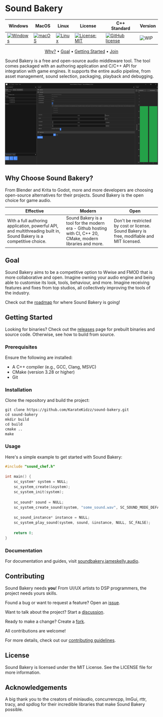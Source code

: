 <h1>Sound Bakery</h1>

| Windows | MacOS | Linux | License | C++<br>Standard | Version |
| ------- | ----- | ----- | ------- | --------------- | ------- |
| [![Windows](https://github.com/KarateKidzz/sound-bakery/actions/workflows/windows.yaml/badge.svg?branch=dev)](https://github.com/KarateKidzz/sound-bakery/actions/workflows/windows.yaml) | [![macOS](https://github.com/KarateKidzz/sound-bakery/actions/workflows/macos.yaml/badge.svg?branch=dev)](https://github.com/KarateKidzz/sound-bakery/actions/workflows/macos.yaml) |[![Linux](https://github.com/KarateKidzz/sound-bakery/actions/workflows/linux.yaml/badge.svg?branch=dev)](https://github.com/KarateKidzz/sound-bakery/actions/workflows/linux.yaml)  | [![License: MIT](https://img.shields.io/badge/License-MIT-blue.svg)](https://opensource.org/licenses/MIT) | [![GitHub license](https://img.shields.io/badge/C%2B%2B-20-blue)](https://en.cppreference.com/w/cpp/compiler_support#cpp20) | ![WIP](https://img.shields.io/badge/Status-WIP-yellow) |

<div align="center">
    <a href="#why-choose-sound-bakery">Why?</a> • <a href="#goal">Goal</a> • <a href="#getting-started">Getting Started</a> • <a href="#contributing">Join</a>
</div>
<p></p>

Sound Bakery is a free and open-source audio middleware tool. The tool comes packaged with an authoring application and C/C++ API for integration with game engines. It supports the entire audio pipeline, from asset management, sound selection, packaging, playback and debugging.

![](docs/img/sound-bakery-wip-02.png)

## Why Choose Sound Bakery?

From Blender and Krita to Godot, more and more developers are choosing open-source alternatives for their projects. Sound Bakery is the open choice for game audio. 

| Effective | Modern | Open |
| --- | --- | --- |
| With a full authoring application, powerful API, and multithreading built in, Sound Bakery is a competitive choice. | Sound Bakery is a tool for the modern era - Github hosting with CI, C++ 20, CMake, modern libraries and more. | Don't be restricted by cost or license. Sound Bakery is free, modifiable and MIT licensed. |

## Goal

Sound Bakery aims to be a competitive option to Wwise and FMOD that is more collaborative and open. Imagine owning your audio engine and being able to customise its look, tools, behaviour, and more. Imagine receiving features and fixes from top studios, all collectively improving the tools of the industry.

Check out the [roadmap](docs/Roadmap.md) for where Sound Bakery is going!

## Getting Started

Looking for binaries? Check out the [releases](https://github.com/KarateKidzz/sound-bakery/releases) page for prebuilt binaries and source code. Otherwise, see how to build from source.

### Prerequisites
Ensure the following are installed:

- A C++ compiler (e.g., GCC, Clang, MSVC)
- CMake (version 3.28 or higher)
- Git

### Installation
Clone the repository and build the project:

```
git clone https://github.com/KarateKidzz/sound-bakery.git
cd sound-bakery
mkdir build
cd build
cmake ..
make
```

### Usage
Here's a simple example to get started with Sound Bakery:

```cpp
#include "sound_chef.h"

int main() {
    sc_system* system = NULL;
    sc_system_create(&system);
    sc_system_init(system);
 
    sc_sound* sound = NULL;
    sc_system_create_sound(system, "some_sound.wav", SC_SOUND_MODE_DEFAULT, &sound);
 
    sc_sound_instance* instance = NULL;
    sc_system_play_sound(system, sound, &instance, NULL, SC_FALSE);

    return 0;
}
```

### Documentation

For documentation and guides, visit [soundbakery.jameskelly.audio](https://soundbakery.jameskelly.audio).

## Contributing
Sound Bakery needs **you**! From UI/UX artists to DSP programmers, the project needs yours skills.

Found a bug or want to request a feature? Open an [issue](https://github.com/KarateKidzz/sound-bakery/issues).

Want to talk about the project? Start a [discussion](https://github.com/KarateKidzz/sound-bakery/discussions).

Ready to make a change? Create a [fork](https://github.com/KarateKidzz/sound-bakery/fork).

All contributions are welcome!

For more details, check out our [contributing guidelines](CONTRIBUTING.md).

## License
Sound Bakery is licensed under the MIT License. See the LICENSE file for more information.

## Acknowledgements
A big thank you to the creators of miniaudio, concurrencpp, ImGui, rttr, tracy, and spdlog for their incredible libraries that make Sound Bakery possible.